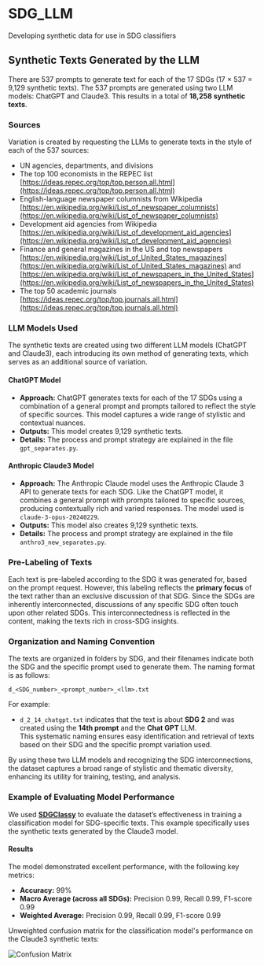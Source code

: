 # SDG_LLM
Developing synthetic data for use in SDG classifiers

## Synthetic Texts Generated by the LLM

There are 537 prompts to generate text for each of the 17 SDGs (17 × 537 = 9,129 synthetic texts). The 537 prompts are generated using two LLM models: ChatGPT and Claude3. This results in a total of **18,258 synthetic texts**.

### Sources
Variation is created by requesting the LLMs to generate texts in the style of each of the 537 sources:
* UN agencies, departments, and divisions
* The top 100 economists in the REPEC list [https://ideas.repec.org/top/top.person.all.html](https://ideas.repec.org/top/top.person.all.html)  
* English-language newspaper columnists from Wikipedia [https://en.wikipedia.org/wiki/List_of_newspaper_columnists](https://en.wikipedia.org/wiki/List_of_newspaper_columnists)  
* Development aid agencies from Wikipedia [https://en.wikipedia.org/wiki/List_of_development_aid_agencies](https://en.wikipedia.org/wiki/List_of_development_aid_agencies)  
* Finance and general magazines in the US and top newspapers [https://en.wikipedia.org/wiki/List_of_United_States_magazines](https://en.wikipedia.org/wiki/List_of_United_States_magazines) and [https://en.wikipedia.org/wiki/List_of_newspapers_in_the_United_States](https://en.wikipedia.org/wiki/List_of_newspapers_in_the_United_States)  
* The top 50 academic journals [https://ideas.repec.org/top/top.journals.all.html](https://ideas.repec.org/top/top.journals.all.html)  

### LLM Models Used
The synthetic texts are created using two different LLM models (ChatGPT and Claude3), each introducing its own method of generating texts, which serves as an additional source of variation. 

#### ChatGPT Model
* **Approach:** ChatGPT generates texts for each of the 17 SDGs using a combination of a general prompt and prompts tailored to reflect the style of specific sources. This model captures a wide range of stylistic and contextual nuances.
* **Outputs:** This model creates 9,129 synthetic texts.
* **Details:** The process and prompt strategy are explained in the file `gpt_separates.py`.

#### Anthropic Claude3 Model
* **Approach:** The Anthropic Claude model uses the Anthropic Claude 3 API to generate texts for each SDG. Like the ChatGPT model, it combines a general prompt with prompts tailored to specific sources, producing contextually rich and varied responses. The model used is `claude-3-opus-20240229`. 
* **Outputs:** This model also creates 9,129 synthetic texts.
* **Details:** The process and prompt strategy are explained in the file `anthro3_new_separates.py`.

### Pre-Labeling of Texts
Each text is pre-labeled according to the SDG it was generated for, based on the prompt request. However, this labeling reflects the **primary focus** of the text rather than an exclusive discussion of that SDG. Since the SDGs are inherently interconnected, discussions of any specific SDG often touch upon other related SDGs. This interconnectedness is reflected in the content, making the texts rich in cross-SDG insights.

### Organization and Naming Convention
The texts are organized in folders by SDG, and their filenames indicate both the SDG and the specific prompt used to generate them. The naming format is as follows:  
```
d_<SDG_number>_<prompt_number>_<llm>.txt
```
For example:  
* `d_2_14_chatgpt.txt` indicates that the text is about **SDG 2** and was created using the **14th prompt** and the **Chat GPT** LLM.  
This systematic naming ensures easy identification and retrieval of texts based on their SDG and the specific prompt variation used.

By using these two LLM models and recognizing the SDG interconnections, the dataset captures a broad range of stylistic and thematic diversity, enhancing its utility for training, testing, and analysis.

### Example of Evaluating Model Performance
We used **[SDGClassy](https://github.com/SeaCelo/SDGclassy)** to evaluate the dataset’s effectiveness in training a classification model for SDG-specific texts. This example specifically uses the synthetic texts generated by the Claude3 model.

#### Results
The model demonstrated excellent performance, with the following key metrics:
- **Accuracy:** 99%
- **Macro Average (across all SDGs):** Precision 0.99, Recall 0.99, F1-score 0.99
- **Weighted Average:** Precision 0.99, Recall 0.99, F1-score 0.99

Unweighted confusion matrix for the classification model's performance on the Claude3 synthetic texts:

![Confusion Matrix](image.png)
